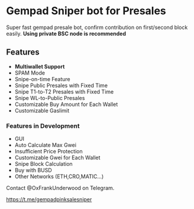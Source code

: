 # Gempad Sniper bot for Presales

Super fast gempad presale bot, confirm contribution on first/second block easily. **Using private BSC node is recommended**

## Features 
 * **Multiwallet Support**
 * SPAM Mode
 * Snipe-on-time Feature
 * Snipe Public Presales with Fixed Time
 * Snipe T1-to-T2 Presales with Fixed Time
 * Snipe WL-to-Public Presales
 * Customizable Buy Amount for Each Wallet
 * Customizable Gaslimit

### Features in Development
 * GUI
 * Auto Calculate Max Gwei
 * Insufficient Price Protection
 * Customizable Gwei for Each Wallet
 * Snipe Block Calculation
 * Buy with BUSD
 * Other Networks (ETH,CRO,MATIC…)

Contact @OxFrankUnderwood on Telegram.

https://t.me/gempadpinksalesniper

